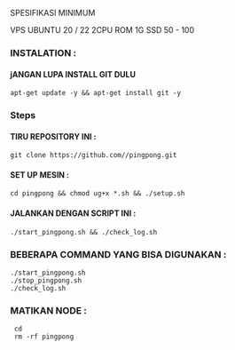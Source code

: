 SPESIFIKASI MINIMUM 

VPS UBUNTU 20 / 22
2CPU ROM 1G
SSD 50 - 100

### INSTALATION :
#### jANGAN LUPA INSTALL GIT DULU 
    apt-get update -y && apt-get install git -y
### Steps
#### TIRU REPOSITORY INI :
    git clone https://github.com//pingpong.git
#### SET UP MESIN : 
    cd pingpong && chmod ug+x *.sh && ./setup.sh
####  JALANKAN DENGAN SCRIPT INI :
    ./start_pingpong.sh && ./check_log.sh
### BEBERAPA COMMAND YANG BISA DIGUNAKAN :
    ./start_pingpong.sh
    ./stop_pingpong.sh
    ./check_log.sh
###  MATIKAN NODE :
     cd 
     rm -rf pingpong
     
